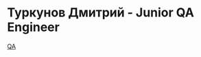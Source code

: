 Туркунов Дмитрий - Junior QA Engineer
====
[QA](<img alt="Ansible Quality Score" src="https://img.shields.io/ansible/quality/12457?color=gs&label=rts&logo=fgdsw&logoColor=2ta">)
